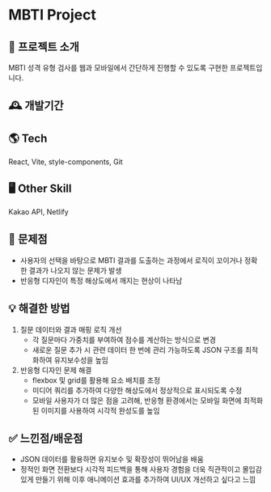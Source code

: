 # MBTI Project

## 🌈 프로젝트 소개
MBTI 성격 유형 검사를 웹과 모바일에서 간단하게 진행할 수 있도록 구현한 프로젝트입니다.

## 🕰️ 개발기간

## 🌎 Tech
React, Vite, style-components, Git

## 🖥️ Other Skill
Kakao API, Netlify

## 🥺 문제점
- 사용자의 선택을 바탕으로 MBTI 결과를 도출하는 과정에서 로직이 꼬이거나 정확한 결과가 나오지 않는 문제가 발생
- 반응형 디자인이 특정 해상도에서 깨지는 현상이 나타남

## 💡 해결한 방법
1. 질문 데이터와 결과 매핑 로직 개선
    - 각 질문마다 가중치를 부여하여 점수를 계산하는 방식으로 변경
    - 새로운 질문 추가 시 관련 데이터 한 번에 관리 가능하도록 JSON 구조를 최적화하여 유지보수성을 높임
2. 반응형 디자인 문제 해결
    - flexbox 및 grid를 활용해 요소 배치를 조정
    - 미디어 쿼리를 추가하여 다양한 해상도에서 정상적으로 표시되도록 수정
    - 모바일 사용자가 더 많은 점을 고려해, 반응형 환경에서는 모바일 화면에 최적화된 이미지를 사용하여 시각적 완성도를 높임

## ✅ 느낀점/배운점
- JSON 데이터를 활용하면 유지보수 및 확장성이 뛰어남을 배움
- 정적인 화면 전환보다 시각적 피드백을 통해 사용자 경험을 더욱 직관적이고 몰입감 있게 만들기 위해 이후 애니메이션 효과를 추가하여 UI/UX 개선하고 싶다고 느낌
